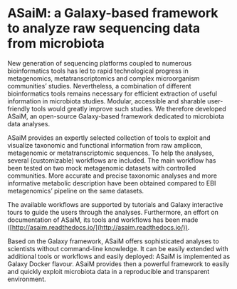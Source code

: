 ASaiM: a Galaxy-based framework to analyze raw sequencing data from microbiota
==============

New generation of sequencing platforms coupled to numerous bioinformatics tools has led to rapid technological progress in metagenomics, metatranscriptomics and complex microorganism communities’ studies. Nevertheless, a combination of different bioinformatics tools remains necessary for efficient extraction of useful information in microbiota studies. Modular, accessible and sharable user-friendly tools would greatly improve such studies. We therefore developed ASaiM, an open-source Galaxy-based framework dedicated to microbiota data analyses.

ASaiM provides an expertly selected collection of tools to exploit and visualize taxonomic and functional information from raw amplicon, metagenomic or metatranscriptomic sequences. To help the analyses, several (customizable) workflows are included. The main workflow has been tested on two mock metagenomic datasets with controlled communities. More accurate and precise taxonomic analyses and more informative metabolic description have been obtained compared to EBI metagenomics’ pipeline on the same datasets.

The available workflows are supported by tutorials and Galaxy interactive tours to guide the users through the analyses. Furthermore, an effort on documentation of ASaiM, its tools and workflows has been made ([http://asaim.readthedocs.io/](http://asaim.readthedocs.io/)). 
 
Based on the Galaxy framework, ASaiM offers sophisticated analyses to scientists without command-line knowledge. It can be easily extended with additional tools or workflows and easily deployed: ASaiM is implemented as Galaxy Docker flavour. ASaiM provides then a powerful framework to easily and quickly exploit microbiota data in a reproducible and transparent environment.
